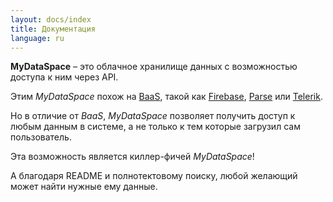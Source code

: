 ```yaml
---
layout: docs/index
title: Документация
language: ru
---
```

**MyDataSpace** – это облачное хранилище данных с возможностью доступа к ним через API.

Этим *MyDataSpace* похож на [BaaS](http://ru.bmstu.wiki/BaaS_(Backend-as-a-Service)),
такой как [Firebase](https://firebase.google.com), [Parse](https://parseplatform.github.io/) или [Telerik](http://www.telerik.com/platform/backend-services).

Но в отличие от *BaaS*, *MyDataSpace* позволяет получить доступ к любым данным в системе, а не только к тем
которые загрузил сам пользователь.

Эта возможность является киллер-фичей *MyDataSpace*!


А благодаря README и полнотектовому поиску, любой желающий может найти нужные ему данные.